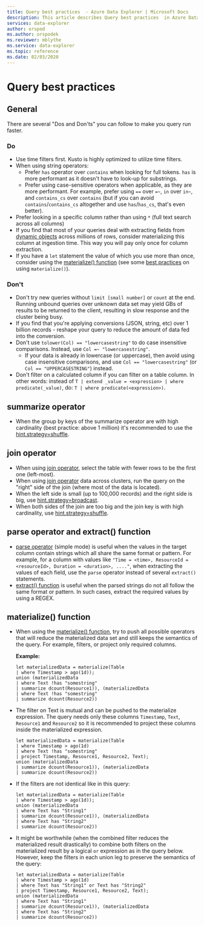 ```yaml
---
title: Query best practices  - Azure Data Explorer | Microsoft Docs
description: This article describes Query best practices  in Azure Data Explorer.
services: data-explorer
author: orspod
ms.author: orspodek
ms.reviewer: mblythe
ms.service: data-explorer
ms.topic: reference
ms.date: 02/03/2020
---
```

# Query best practices 

## General

There are several "Dos and Don'ts" you can follow to make you query run faster.

### Do

*	Use time filters first. Kusto is highly optimized to utilize time filters.
*	When using string operators:
	*	Prefer `has` operator over `contains` when looking for full tokens. `has` is more performant as it doesn't have to look-up for substrings.
	*	Prefer using case-sensitive operators when applicable, as they are more performant. For example, prefer using `==` over `=~`, `in` over `in~`, and `contains_cs` over `contains` (but if you can avoid `contains`/`contains_cs` altogether and use `has`/`has_cs`, that's even better).
*	Prefer looking in a specific column rather than using `*` (full text search across all columns)
*   If you find that most of your queries deal with extracting fields from [dynamic objects](./scalar-data-types/dynamic.md) across millions of rows, consider
materializing this column at ingestion time. This way you will pay only once for column extraction.  
*   If you have a `let` statement the value of which you use more than once, consider using the [materialize() function](./materializefunction.md)
    (see some [best practices](#materialize-function) on using `materialize()`).

### Don't

*   Don't try new queries without `limit [small number]` or `count` at the end.
    Running unbound queries over unknown data set may yield GBs of results to be returned to the client, resulting in slow response and the cluster being busy.
*   If you find that you're applying conversions (JSON, string, etc) over 1 billion records - reshape your query to reduce the amount of data fed into the conversion.
*   Don't use `tolower(Col) == "lowercasestring"` to do case insensitive comparisons. Instead, use `Col =~ "lowercasestring"`.
    *   If your data is already in lowercase (or uppercase), then avoid using case insensitive comparisons, and use `Col == "lowercasestring"` (or `Col == "UPPERCASESTRING"`) instead.
*   Don't filter on a calculated column if you can filter on a table column. In other words: instead of `T | extend _value = <expression> | where predicate(_value)`, do: `T | where predicate(<expression>)`.

## summarize operator

*	When the group by keys of the summarize operator are with high cardinality (best practice: above 1 million) it's recommended to use the [hint.strategy=shuffle](./shufflequery.md).

## join operator

*   When using [join operator](./joinoperator.md), select the table with fewer rows to be the first one (left-most). 
*   When using [join operator](./joinoperator.md) data across clusters, run the query on the "right" side of the join (where most of the data is located).
*   When the left side is small (up to 100,000 records) and the right side is big, use [hint.strategy=broadcast](./broadcastjoin.md).
*   When both sides of the join are too big and the join key is with high cardinality, use [hint.strategy=shuffle](./shufflequery.md).
    
## parse operator and extract() function

*	[parse operator](./parseoperator.md) (simple mode) is useful when the values in the target column contain strings which all share the same format or pattern.
For example, for a column with values like  `"Time = <time>, ResourceId = <resourceId>, Duration = <duration>, ...."`, when extracting the values of each field, use the `parse` operator instead of several `extract()` statements.
*	[extract() function](./extractfunction.md) is useful when the parsed strings do not all follow the same format or pattern.
In such cases, extract the required values by using a REGEX.

## materialize() function

*	When using the [materialize() function](./materializefunction.md), try to push all possible operators that will reduce the materialized data set and still keeps the semantics of the query. For example, filters, or project only required columns.
    
    **Example:**

    ```
    let materializedData = materialize(Table
    | where Timestamp > ago(1d));
    union (materializedData
    | where Text !has "somestring"
    | summarize dcount(Resource1)), (materializedData
    | where Text !has "somestring"
    | summarize dcount(Resource2))
    ```

* The filter on Text is mutual and can be pushed to the materialize expression.
    The query needs only these columns `Timestamp`, `Text`, `Resource1` and `Resource2` so it is recommended to project these columns inside the materialized expression.
    
    ```
    let materializedData = materialize(Table
    | where Timestamp > ago(1d)
    | where Text !has "somestring"
    | project Timestamp, Resource1, Resource2, Text);
    union (materializedData
    | summarize dcount(Resource1)), (materializedData
    | summarize dcount(Resource2))
    ```
    
*	If the filters are not identical like in this query:  

    ```
    let materializedData = materialize(Table
    | where Timestamp > ago(1d));
    union (materializedData
    | where Text has "String1"
    | summarize dcount(Resource1)), (materializedData
    | where Text has "String2"
    | summarize dcount(Resource2))
    ```

*	It might be worthwhile (when the combined filter reduces the materialized result drastically) to combine both filters on the materialized result by a logical `or` expression as in the query below. However, keep the filters in each union leg to preserve the semantics of the query:
     
    ```
    let materializedData = materialize(Table
    | where Timestamp > ago(1d)
    | where Text has "String1" or Text has "String2"
    | project Timestamp, Resource1, Resource2, Text);
    union (materializedData
    | where Text has "String1"
    | summarize dcount(Resource1)), (materializedData
    | where Text has "String2"
    | summarize dcount(Resource2))
    ```
    
